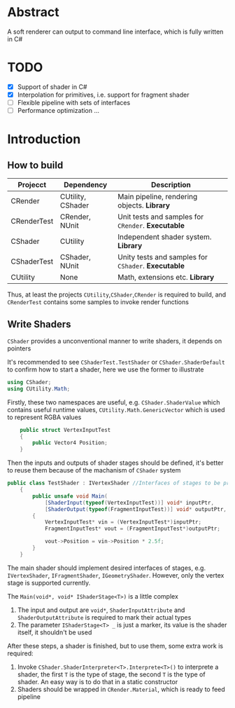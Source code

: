 # Abstract
A soft renderer can output to command line interface, which is fully written in C#

# TODO
- [x] Support of shader in C#
- [x] Interpolation for primitives, i.e. support for fragment shader
- [ ] Flexible pipeline with sets of interfaces
- [ ] Performance optimization
...

# Introduction

## How to build
|  Projecct|Dependency|Description|
|--|--|--|
|  CRender|CUtility, CShader|Main pipeline, rendering objects. **Library**|
|  CRenderTest|CRender, NUnit|Unit tests and samples for `CRender`. **Executable**|
|  CShader|CUtility|Independent shader system. **Library**|
|  CShaderTest|CShader, NUnit|Unity tests and samples for `CShader`. **Executable**|
|  CUtility|None|Math, extensions etc. **Library**|

Thus, at least the projects `CUtility`,`CShader`,`CRender` is required to build, and `CRenderTest` contains some samples to invoke render functions

## Write Shaders
`CShader` provides a unconventional manner to write shaders, it depends on pointers

It's recommended to see `CShaderTest.TestShader` or `CShader.ShaderDefault` to confirm how to start a shader, here we use the former to illustrate

```C#
using CShader;
using CUtility.Math;
```
Firstly, these two namespaces are useful, e.g. `CShader.ShaderValue` which contains useful runtime values, `CUtility.Math.GenericVector` which is used to represent RGBA values

```C#
    public struct VertexInputTest
    {
        public Vector4 Position;
    }
```

Then the inputs and outputs of shader stages should be defined, it's better to reuse them because of the machanism of `CShader` system

```C#
public class TestShader : IVertexShader //Interfaces of stages to be programmed
    {
        public unsafe void Main(
            [ShaderInput(typeof(VertexInputTest))] void* inputPtr,
            [ShaderOutput(typeof(FragmentInputTest))] void* outputPtr, IShaderStage<IVertexShader> _)
        {
            VertexInputTest* vin = (VertexInputTest*)inputPtr;
            FragmentInputTest* vout = (FragmentInputTest*)outputPtr;

            vout->Position = vin->Position * 2.5f;
        }
    }
```

The main shader should implement desired interfaces of stages, e.g. `IVertexShader`, `IFragmentShader`, `IGeometryShader`. However, only the vertex stage is supported currently.

The `Main(void*, void* IShaderStage<T>)` is a little complex
1. The input and output are `void*`, `ShaderInputAttribute` and `ShaderOutputAttribute` is required to mark their actual types
2. The parameter `IShaderStage<T> _` is just a marker, its value is the shader itself, it shouldn't be used

After these steps, a shader is finished, but to use them, some extra work is required:
1. Invoke `CShader.ShaderInterpreter<T>.Interprete<T>()` to interprete a shader, the first `T` is the type of stage, the second `T` is the type of shader. An easy way is to do that in a static constructor
2. Shaders should be wrapped in `CRender.Material`, which is ready to feed pipeline
